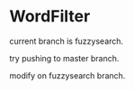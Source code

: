 # WordFilter

current branch is fuzzysearch.

try pushing to master branch.

modify on fuzzysearch branch.

